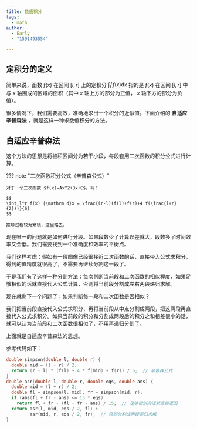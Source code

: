 ```yaml
---
title: 数值积分
tags:
  - math
author:
  - Early
  - "1591493554"

---
```


## 定积分的定义

简单来说，函数 $f(x)$ 在区间 $[l,r]$ 上的定积分 $\int_{l}^{r}f(x)\mathrm{d}x$ 指的是 $f(x)$ 在区间 $[l,r]$ 中与 $x$ 轴围成的区域的面积（其中 $x$ 轴上方的部分为正值， $x$ 轴下方的部分为负值）。

很多情况下，我们需要高效，准确地求出一个积分的近似值。下面介绍的 **自适应辛普森法** ，就是这样一种求数值积分的方法。

## 自适应辛普森法

这个方法的思想是将被积区间分为若干小段，每段套用二次函数的积分公式进行计算。

??? note "二次函数积分公式（辛普森公式）"

    对于一个二次函数 $f(x)=Ax^2+Bx+C$，有：

    $$
    \int_l^r f(x) {\mathrm d}x = \frac{(r-l)(f(l)+f(r)+4 f(\frac{l+r}{2}))}{6}
    $$

    推导过程较为繁琐，这里略去。

现在唯一的问题就是如何进行分段。如果段数少了计算误差就大，段数多了时间效率又会低。我们需要找到一个准确度和效率的平衡点。

我们这样考虑：假如有一段图像已经很接近二次函数的话，直接带入公式求积分，得到的值精度就很高了，不需要再继续分割这一段了。

于是我们有了这样一种分割方法：每次判断当前段和二次函数的相似程度，如果足够相似的话就直接代入公式计算，否则将当前段分割成左右两段递归求解。

现在就剩下一个问题了：如果判断每一段和二次函数是否相似？

我们把当前段直接代入公式求积分，再将当前段从中点分割成两段，把这两段再直接代入公式求积分。如果当前段的积分和分割成两段后的积分之和相差很小的话，就可以认为当前段和二次函数很相似了，不用再递归分割了。

上面就是自适应辛普森法的思想。

参考代码如下：

```cpp
double simpson(double l, double r) {
  double mid = (l + r) / 2;
  return (r - l) * (f(l) + 4 * f(mid) + f(r)) / 6;  // 辛普森公式
}
double asr(double l, double r, double eqs, double ans) {
  double mid = (l + r) / 2;
  double fl = simpson(l, mid), fr = simpson(mid, r);
  if (abs(fl + fr - ans) <= 15 * eqs)
    return fl + fr - (fl + fr - ans) / 15;  // 足够相似的话就直接返回
  return asr(l, mid, eqs / 2, fl) +
         asr(mid, r, eqs / 2, fr);  // 否则分割成两段递归求解
}
```
